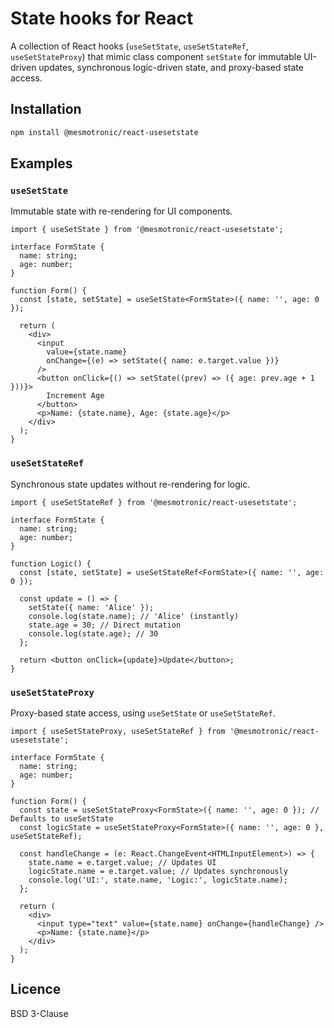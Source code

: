 # State hooks for React

A collection of React hooks (`useSetState`, `useSetStateRef`, `useSetStateProxy`) that mimic class component `setState` for immutable UI-driven updates, synchronous logic-driven state, and proxy-based state access.

## Installation

```bash
npm install @mesmotronic/react-usesetstate
```

## Examples

### `useSetState`

Immutable state with re-rendering for UI components.

```tsx
import { useSetState } from '@mesmotronic/react-usesetstate';

interface FormState {
  name: string;
  age: number;
}

function Form() {
  const [state, setState] = useSetState<FormState>({ name: '', age: 0 });

  return (
    <div>
      <input
        value={state.name}
        onChange={(e) => setState({ name: e.target.value })}
      />
      <button onClick={() => setState((prev) => ({ age: prev.age + 1 }))}>
        Increment Age
      </button>
      <p>Name: {state.name}, Age: {state.age}</p>
    </div>
  );
}
```

### `useSetStateRef`

Synchronous state updates without re-rendering for logic.

```tsx
import { useSetStateRef } from '@mesmotronic/react-usesetstate';

interface FormState {
  name: string;
  age: number;
}

function Logic() {
  const [state, setState] = useSetStateRef<FormState>({ name: '', age: 0 });

  const update = () => {
    setState({ name: 'Alice' });
    console.log(state.name); // 'Alice' (instantly)
    state.age = 30; // Direct mutation
    console.log(state.age); // 30
  };

  return <button onClick={update}>Update</button>;
}
```

### `useSetStateProxy`

Proxy-based state access, using `useSetState` or `useSetStateRef`.

```tsx
import { useSetStateProxy, useSetStateRef } from '@mesmotronic/react-usesetstate';

interface FormState {
  name: string;
  age: number;
}

function Form() {
  const state = useSetStateProxy<FormState>({ name: '', age: 0 }); // Defaults to useSetState
  const logicState = useSetStateProxy<FormState>({ name: '', age: 0 }, useSetStateRef);

  const handleChange = (e: React.ChangeEvent<HTMLInputElement>) => {
    state.name = e.target.value; // Updates UI
    logicState.name = e.target.value; // Updates synchronously
    console.log('UI:', state.name, 'Logic:', logicState.name);
  };

  return (
    <div>
      <input type="text" value={state.name} onChange={handleChange} />
      <p>Name: {state.name}</p>
    </div>
  );
}
```

## Licence

BSD 3-Clause